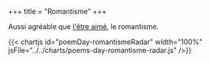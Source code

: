 +++
title = "Romantisme"
+++

Aussi agréable que [l'être aimé](../aime-amant), le romantisme.

{{< chartjs id="poemDay-romantismeRadar" width="100%" jsFile="../../charts/poems-day-romantisme-radar.js" />}}
